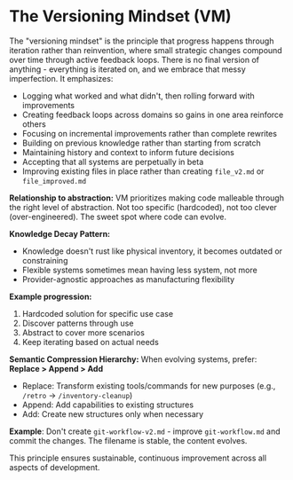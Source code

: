 # The Versioning Mindset (VM)

The "versioning mindset" is the principle that progress happens through iteration rather than reinvention, where small strategic changes compound over time through active feedback loops. There is no final version of anything - everything is iterated on, and we embrace that messy imperfection. It emphasizes:

- Logging what worked and what didn't, then rolling forward with improvements
- Creating feedback loops across domains so gains in one area reinforce others
- Focusing on incremental improvements rather than complete rewrites
- Building on previous knowledge rather than starting from scratch
- Maintaining history and context to inform future decisions
- Accepting that all systems are perpetually in beta
- Improving existing files in place rather than creating `file_v2.md` or `file_improved.md`

**Relationship to abstraction:**
VM prioritizes making code malleable through the right level of abstraction. Not too specific (hardcoded), not too clever (over-engineered). The sweet spot where code can evolve.

**Knowledge Decay Pattern:**
- Knowledge doesn't rust like physical inventory, it becomes outdated or constraining
- Flexible systems sometimes mean having less system, not more
- Provider-agnostic approaches as manufacturing flexibility

**Example progression:**
1. Hardcoded solution for specific use case
2. Discover patterns through use
3. Abstract to cover more scenarios
4. Keep iterating based on actual needs

**Semantic Compression Hierarchy:**
When evolving systems, prefer: **Replace > Append > Add**
- Replace: Transform existing tools/commands for new purposes (e.g., `/retro` → `/inventory-cleanup`)
- Append: Add capabilities to existing structures
- Add: Create new structures only when necessary

**Example**: Don't create `git-workflow-v2.md` - improve `git-workflow.md` and commit the changes. The filename is stable, the content evolves.

This principle ensures sustainable, continuous improvement across all aspects of development.
